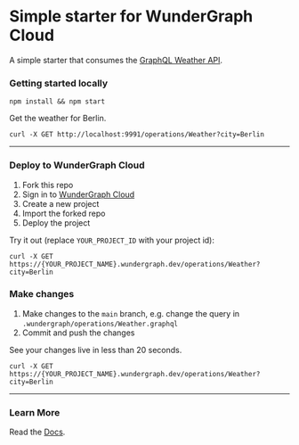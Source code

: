# Simple starter for WunderGraph Cloud

A simple starter that consumes the [GraphQL Weather API](https://graphql-weather-api.herokuapp.com/).

### Getting started locally

```shell
npm install && npm start
```

Get the weather for Berlin.

```shell
curl -X GET http://localhost:9991/operations/Weather?city=Berlin
```

---
### Deploy to WunderGraph Cloud


1. Fork this repo
2. Sign in to [WunderGraph Cloud](https://cloud.wundergraph.com)
3. Create a new project
4. Import the forked repo
5. Deploy the project

Try it out (replace `YOUR_PROJECT_ID` with your project id):

```shell
curl -X GET https://{YOUR_PROJECT_NAME}.wundergraph.dev/operations/Weather?city=Berlin
```

### Make changes

1. Make changes to the `main` branch, e.g. change the query in `.wundergraph/operations/Weather.graphql`
2. Commit and push the changes

See your changes live in less than 20 seconds.

```shell
curl -X GET https://{YOUR_PROJECT_NAME}.wundergraph.dev/operations/Weather?city=Berlin
```

---
### Learn More

Read the [Docs](https://wundergraph.com/docs).

